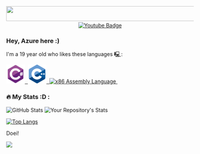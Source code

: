 

<div id="header" align="center">
  <img src="https://web.archive.org/web/20090807140915/http://www.geocities.com/danimeko/WELCOME.gif" width="850" height="40"/>
</div>



<div id="badges" align = "center">
  <a href="https://www.youtube.com/channel/UCAJBLtE3teBdzL3EAYfvEYQ">
    <img src="https://img.shields.io/badge/YouTube-red?style=for-the-badge&logo=youtube&logoColor=white" alt="Youtube Badge"/>
  </a>
</div>

### Hey, Azure here :)
I'm a 19 year old who likes these languages 🖳:
<div>
  <a href="https://www.w3schools.com/cs">
    <img src="https://github.com/devicons/devicon/blob/master/icons/csharp/csharp-original.svg" title="C#" alt="C#" width="50" height="50"/>&nbsp;
  </a>
  <a href="https://www.w3schools.com/cpp/">
    <img src="https://github.com/devicons/devicon/blob/master/icons/cplusplus/cplusplus-original.svg" title="C++" alt="C++" width="50" height="50"/>&nbsp;
  </a>
  <a href="https://docs.oracle.com/cd/E19253-01/817-5477/817-5477.pdf">
    <img src="https://smallimg.pngkey.com/png/small/479-4794953_assembly-x86-x86-icon.png" title="x86 Assembly Language" alt="x86 Assembly Language" width="50" height="50"/>&nbsp;
  </a>
</div>




### :fire: My Stats :D :

![GitHub Stats](https://github-readme-stats.vercel.app/api?username=Azure-Riley&theme=neon&show_icons=true)
![Your Repository's Stats](https://github-readme-streak-stats.herokuapp.com/?user=Azure-Riley&theme=great-gatsby)

[![Top Langs](https://github-readme-stats.vercel.app/api/top-langs/?username=Azure-Riley&theme=chartreuse-dark)](https://github.com/anuraghazra/github-readme-stats)


Doei!
<div id="text" align="left">
  <img src="https://web.archive.org/web/20090821231622/http://geocities.com/dancereviews2/turntabl.gif" width="80"/>
</div>
<!--
**Azure-Riley/Azure-Riley** is a ✨ _special_ ✨ repository because its `README.md` (this file) appears on your GitHub profile.
Here are some ideas to get you started:

- 🔭 I’m currently working on ...
- 🌱 I’m currently learning ...
- 👯 I’m looking to collaborate on ...
- 🤔 I’m looking for help with ...
- 💬 Ask me about ...
- 📫 How to reach me: ...
- 😄 Pronouns: ...
- ⚡ Fun fact: ...
-->
